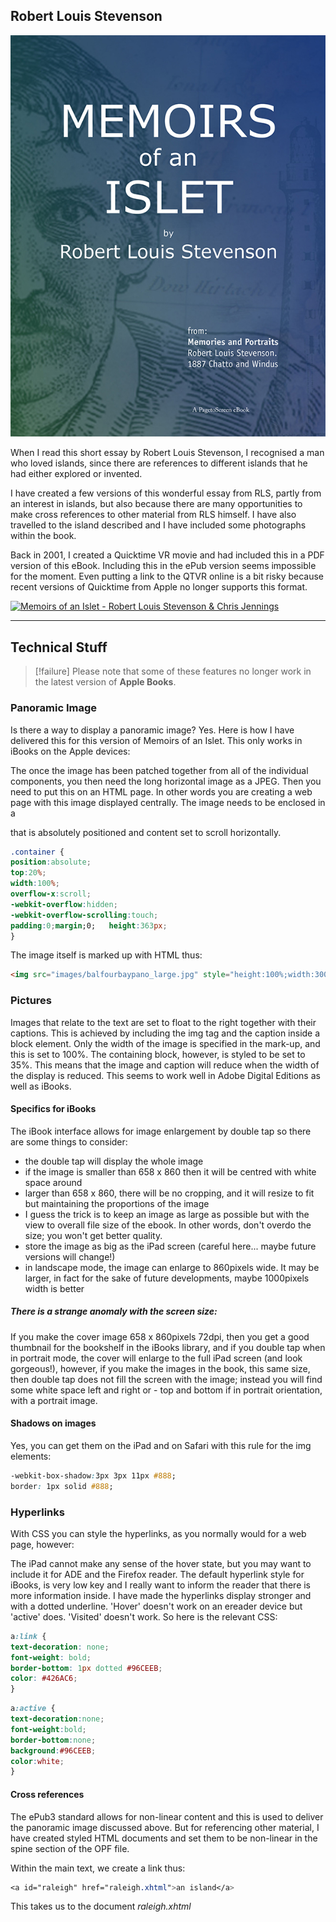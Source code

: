 ## Robert Louis Stevenson

![](../../media/isletcover.jpg)

When I read this short essay by Robert Louis Stevenson, I recognised a man who loved islands, since there are references to different islands that he had either explored or invented.

I have created a few versions of this wonderful essay from RLS, partly from an interest in islands, but also because there are many opportunities to make cross references to other material from RLS himself. I have also travelled to the island described and I have included some photographs within the book.

Back in 2001, I created a Quicktime VR movie and had included this in a PDF version of this eBook. Including this in the ePub version seems impossible for the moment. Even putting a link to the QTVR online is a bit risky because recent versions of Quicktime from Apple no longer supports this format.

[![Memoirs of an Islet - Robert Louis Stevenson & Chris Jennings](http://r.mzstatic.com/images/web/linkmaker/badge_bookstore-lrg.gif)](https://itunes.apple.com/gb/book/memoirs-of-an-islet/id582663546?mt=11&uo=4)

---
## Technical Stuff

> [!failure] 
> Please note that some of these features no longer work in the latest version of **Apple Books**.

### Panoramic Image

Is there a way to display a panoramic image? Yes. Here is how I have delivered this for this version of Memoirs of an Islet. This only works in iBooks on the Apple devices:

The once the image has been patched together from all of the individual components, you then need the long horizontal image as a JPEG. Then you need to put this on an HTML page. In other words you are creating a web page with this image displayed centrally. The image needs to be enclosed in a <div> that is absolutely positioned and content set to scroll horizontally.

```css
.container { 
position:absolute;
top:20%;
width:100%; 
overflow-x:scroll;
-webkit-overflow:hidden; 
-webkit-overflow-scrolling:touch; 
padding:0;margin;0;   height:363px; 
}
```

The image itself is marked up with HTML thus:

``` html
<img src="images/balfourbaypano_large.jpg" style="height:100%;width:3000px;" alt="balfourbay"/> 
```

### Pictures

Images that relate to the text are set to float to the right together with their captions. This is achieved by including the img tag and the caption inside a block element. Only the width of the image is specified in the mark-up, and this is set to 100%. The containing block, however, is styled to be set to 35%. This means that the image and caption will reduce when the width of the display is reduced. This seems to work well in Adobe Digital Editions as well as iBooks.

#### Specifics for iBooks

The iBook interface allows for image enlargement by double tap so there are some things to consider:

- the double tap will display the whole image
- if the image is smaller than 658 x 860 then it will be centred with white space around
- larger than 658 x 860, there will be no cropping, and it will resize to fit but maintaining the proportions of the image
- I guess the trick is to keep an image as large as possible but with the view to overall file size of the ebook. In other words, don't overdo the size; you won't get better quality.
- store the image as big as the iPad screen (careful here... maybe future versions will change!)
- in landscape mode, the image can enlarge to 860pixels wide. It may be larger, in fact for the sake of future developments, maybe 1000pixels width is better

##### There is a strange anomaly with the screen size:

If you make the cover image 658 x 860pixels 72dpi, then you get a good thumbnail for the bookshelf in the iBooks library, and if you double tap when in portrait mode, the cover will enlarge to the full iPad screen (and look gorgeous!), however, if you make the images in the book, this same size, then double tap does not fill the screen with the image; instead you will find some white space left and right or - top and bottom if in portrait orientation, with a portrait image.

#### Shadows on images

Yes, you can get them on the iPad and on Safari with this rule for the img elements:

```css
-webkit-box-shadow:3px 3px 11px #888;
border: 1px solid #888; 
```

### Hyperlinks
With CSS you can style the hyperlinks, as you normally would for a web page, however:

The iPad cannot make any sense of the hover state, but you may want to include it for ADE and the Firefox reader. The default hyperlink style for iBooks, is very low key and I really want to inform the reader that there is more information inside. I have made the hyperlinks display stronger and with a dotted underline. 'Hover' doesn't work on an ereader device but 'active' does. 'Visited' doesn't work. So here is the relevant CSS:

```css
a:link { 
text-decoration: none;
font-weight: bold;
border-bottom: 1px dotted #96CEEB; 
color: #426AC6;
}
```

```css
a:active { 
text-decoration:none;
font-weight:bold;
border-bottom:none; 
background:#96CEEB; 
color:white; 
}
```

#### Cross references

The ePub3 standard allows for non-linear content and this is used to deliver the panoramic image discussed above. But for referencing other material, I have created styled HTML documents and set them to be non-linear in the spine section of the OPF file.

Within the main text, we create a link thus:

```css
<a id="raleigh" href="raleigh.xhtml">an island</a>
```

This takes us to the document _raleigh.xhtml_